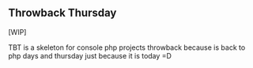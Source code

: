 ## Throwback Thursday

[WIP]

TBT is a skeleton for console php projects throwback because is back to php days and thursday just because it is today =D  